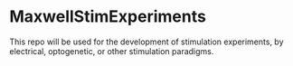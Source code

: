 # MaxwellStimExperiments
This repo will be used for the development of stimulation experiments, by electrical, optogenetic, or other stimulation paradigms.
